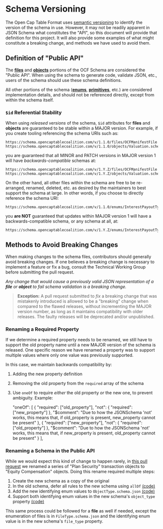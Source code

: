 # Schema Versioning

The Open Cap Table Format uses [semantic versioning][semver] to identify the version of the schema
in use. However, it may not be readily apparent in JSON Schema what constitutes the "API", so this
document will provide that definition for this project. It will also provide some examples of what
might constitute a breaking change, and methods we have used to avoid them.

## Definition of "Public API"

The [**files**](../../schema/files) and [**objects**](../../schema/objects/) portions of the OCF
Schema are considered the "Public API". When using the schema to generate code, validate JSON, etc.,
users of the schema should use these schema definitions.

All other portions of the schema ([**enums**](../../schema/enums/),
[**primitives**](../../schema/primitives/), etc.) are considered implementation details, and should
not be referenced directly, except from within the schema itself.

### `$id` Referential Stability

When using _released versions_ of the schema, `$id` attributes for **files** and **objects** are
guaranteed to be stable within a MAJOR version. For example, if you create tooling referencing the
schema URIs such as:

    https://schema.opencaptablecoalition.com/v/1.1.0/files/OCFManifestFile.schema.json
    https://schema.opencaptablecoalition.com/v/1.1.0/objects/Valuation.schema.json

you are guaranteed that all MINOR and PATCH versions in MAJOR version 1 will have
_backwards-compatible_ schemas at:

    https://schema.opencaptablecoalition.com/v/1.Y.Z/files/OCFManifestFile.schema.json
    https://schema.opencaptablecoalition.com/v/1.Y.Z/objects/Valuation.schema.json

On the other hand, all other files within the schema are free to be re-arranged, renamed, deleted,
etc. as desired by the maintainers to best support the schema at large. In other words, if you
choose to directly reference the schema URI:

    https://schema.opencaptablecoalition.com/v/1.1.0/enums/InterestPayoutType.schema.json

you **are NOT** guaranteed that updates within MAJOR version 1 will have a backwards-compatible
schema, or any schema at all, at:

    https://schema.opencaptablecoalition.com/v/1.Y.Z/enums/InterestPayoutType.schema.json

## Methods to Avoid Breaking Changes

When making changes to the schema files, contributors should generally avoid breaking changes. If
one believes a breaking change is necessary to implement a feature or fix a bug, consult the
Technical Working Group before submitting the pull request.

_Any change that would cause a previously valid JSON representation of a **file** or **object** to
fail schema validation is a breaking change._

> **Exception:** A pull request submitted to _fix_ a breaking change that was mistakenly introduced
> is allowed to be a "breaking" change when compared to the flawed releases, without incrementing
> the MAJOR version number, as long as it maintains compatibility with older releases. The faulty
> releases will be deprecated and/or unpublished.

### Renaming a Required Property

If we determine a required property needs to be renamed, we still have to support the old property
name until a new MAJOR version of the schema is released. One specific reason we have renamed a
property was to support multiple values where only one value was previously supported.

In this case, we maintain backwards compatibility by:

1. Adding the new property definition
2. Removing the old property from the `required` array of the schema
3. Use `oneOf` to require _either_ the old property _or_ the new one, to prevent ambiguity. Example:

    "oneOf": [ { "required": ["old_property"], "not": { "required": ["new_property"] },
    "$comment": "Due to how the JSONSchema 'not' works, this means that, if old_property is present, new_property cannot be present"
        },
        {
        "required": ["new_property"],
        "not": {
            "required": ["old_property"]
        },
        "$comment":
    "Due to how the JSONSchema 'not' works, this means that, if new_property is present,
    old_property cannot be present" } ],

### Renaming a Schema in the Public API

While we would expect this kind of change to happen rarely, in [this pull request][rename-pr] we
renamed a series of "Plan Security" transaction objects to "Equity Compensation" objects. Doing this
rename required multiple steps:

1. Create the new schema as a copy of the original
2. In the old schema, defer all rules to the new schema using `allOf` [(code)][rename-2]
3. Add the new identifying enum values to `ObjectType.schema.json` [(code)][rename-3]
4. Support both identifying enum values in the new schema's `object_type` property
   [(code)][rename-4]

This same process could be followed for a **file** as well if needed, except the enumeration of
files is in `FileType.schema.json` and the identifying enum value is in the new schema's `file_type`
property.

<!-- reference links below -->

[semver]: https://semver.org/spec/v2.0.0.html
[rename-pr]: https://github.com/Open-Cap-Table-Coalition/Open-Cap-Format-OCF/pull/397
[rename-2]:
    https://github.com/Open-Cap-Table-Coalition/Open-Cap-Format-OCF/blob/9cc442e220aeae8687caf358ba023365c6ad8520/schema/objects/transactions/cancellation/PlanSecurityCancellation.schema.json#L6-L9
[rename-3]:
    https://github.com/Open-Cap-Table-Coalition/Open-Cap-Format-OCF/blob/9cc442e220aeae8687caf358ba023365c6ad8520/schema/enums/ObjectType.schema.json#L27
[rename-4]:
    https://github.com/Open-Cap-Table-Coalition/Open-Cap-Format-OCF/blob/9cc442e220aeae8687caf358ba023365c6ad8520/schema/objects/transactions/issuance/EquityCompensationIssuance.schema.json#L22-L25
